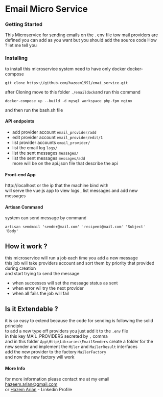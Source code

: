 # Email Micro Service

### Getting Started
This Microservice  for sending emails on the . env file tow mail providers are defined 
you can add as you want but you should add the source code How ? let me tell you

### Installing
to install this microservice system need to have only docker docker-compose 
```$xslt
git clone https://github.com/hazeem1991/emai_service.git
```
after Cloning move to this folder ``./emaildock``and run this command 
```
docker-compose up --build -d mysql workspace php-fpm nginx
```
and then run the bash.sh file  
#### API endpoints
* add provider account `email_provider/add`
* edit provider account `email_provider/edit/1`
* list provider accounts `email_provider/`
* list the email log `logs/`
* list the sent messages `messages/`
* list the sent messages `messages/add`  
more will be on the api.json file that describe the api  
#### Front-end App
http://localhost or  the ip that the machine bind  with  
will serve the vue js app to view logs , list messages and add new messages
#### Artisan Command  
system can send message by command  
```
artisan sendmail 'sender@mail.com' 'recipent@mail.com' 'Subject' 'Body'  
```
 ## How it work ?
 this microservice will run a job each time you add a new message  
 this job will take providers account and sort them by priority that provided during creation  
 and start trying to send the message  
 - when successes will set the message status as sent  
 - when error wil try the next provider  
 - when all fails the job will fail  
 ## Is it Extendable  ?
 it is so easy to extend because the code for sending is following the solid principle  
 to add a new type off providers you just add it to the `.env` file   
  in this key MAIL_PROVIDERS secreted by `,` comma  
  and in this folder `App\Http\Libraries\EmailSenders` create a folder for the new sender 
  and implement the `Miler` and `MailerResult` interfaces  
  add the new provider to the factory `MailerFactory`  
  and now the new factory will work 
  #### More Info
  for more information please contact me at my email hazeem.arian@gmail.com  
  or [Hazem Arian](https://www.linkedin.com/in/hazem-arian-467b4183/) - Linkedin Profile
  
  
  
 
